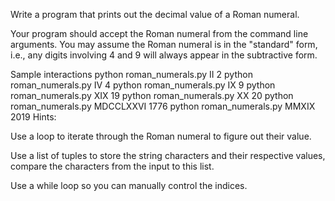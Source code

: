 Write a program that prints out the decimal value of a Roman numeral.

Your program should accept the Roman numeral from the command line arguments. You may assume the Roman numeral is in the "standard" form, i.e., any digits involving 4 and 9 will always appear in the subtractive form.

Sample interactions
python roman_numerals.py II
2
python roman_numerals.py IV
4
python roman_numerals.py IX
9
python roman_numerals.py XIX
19
python roman_numerals.py XX
20
python roman_numerals.py MDCCLXXVI
1776
python roman_numerals.py MMXIX
2019
Hints:

Use a loop to iterate through the Roman numeral to figure out their value.

Use a list of tuples to store the string characters and their respective values, compare the characters from the input to this list.

Use a while loop so you can manually control the indices.